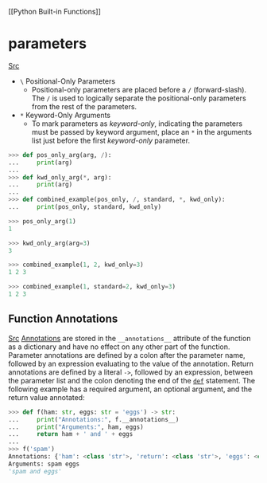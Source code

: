 [[Python Built-in Functions]]
# parameters
[Src](https://docs.python.org/3/tutorial/controlflow.html#special-parameters)
- `\` Positional-Only Parameters
	- Positional-only parameters are placed before a `/` (forward-slash). The `/` is used to logically separate the positional-only parameters from the rest of the parameters.
- `*` Keyword-Only Arguments
	- To mark parameters as _keyword-only_, indicating the parameters must be passed by keyword argument, place an `*` in the arguments list just before the first _keyword-only_ parameter.

```python
>>> def pos_only_arg(arg, /):
...     print(arg)
...
>>> def kwd_only_arg(*, arg):
...     print(arg)
...
>>> def combined_example(pos_only, /, standard, *, kwd_only):
...     print(pos_only, standard, kwd_only)

>>> pos_only_arg(1)
1

>>> kwd_only_arg(arg=3)
3

>>> combined_example(1, 2, kwd_only=3)
1 2 3

>>> combined_example(1, standard=2, kwd_only=3)
1 2 3
```

## Function Annotations
[Src](https://docs.python.org/3/tutorial/controlflow.html#function-annotations)
[Annotations](https://docs.python.org/3/glossary.html#term-function-annotation) are stored in the `__annotations__` attribute of the function as a dictionary and have no effect on any other part of the function. Parameter annotations are defined by a colon after the parameter name, followed by an expression evaluating to the value of the annotation. Return annotations are defined by a literal `->`, followed by an expression, between the parameter list and the colon denoting the end of the [`def`](https://docs.python.org/3/reference/compound_stmts.html#def) statement. The following example has a required argument, an optional argument, and the return value annotated:
```python
>>> def f(ham: str, eggs: str = 'eggs') -> str:
...     print("Annotations:", f.__annotations__)
...     print("Arguments:", ham, eggs)
...     return ham + ' and ' + eggs
...
>>> f('spam')
Annotations: {'ham': <class 'str'>, 'return': <class 'str'>, 'eggs': <class 'str'>}
Arguments: spam eggs
'spam and eggs'
```

